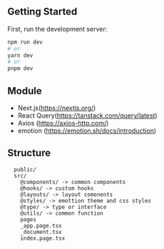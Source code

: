 ## Getting Started

First, run the development server:

```bash
npm run dev
# or
yarn dev
# or
pnpm dev
```

## Module

* Next.js(https://nextjs.org/)  
* React Query(https://tanstack.com/query/latest)  
* Axios (https://axios-http.com/)  
* emotion (https://emotion.sh/docs/introduction)

## Structure  

```
  public/
  src/
    @components/ -> common components
    @hooks/ -> custom hooks
    @layouts/ -> layout comonents
    @styles/ -> emottion theme and css styles
    @type/ -> type or interface
    @utils/ -> common function
    pages
    _app.page.tsx
    _document.tsx
    index.page.tsx
```

